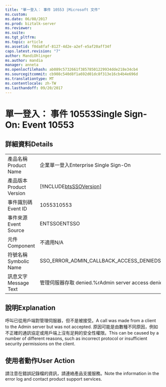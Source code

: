 ```yaml
---
title: "單一登入： 事件 10553 |Microsoft 文件"
ms.custom: 
ms.date: 06/08/2017
ms.prod: biztalk-server
ms.reviewer: 
ms.suite: 
ms.tgt_pltfrm: 
ms.topic: article
ms.assetid: f0da8faf-8127-4d2e-a2ef-e5af20aff34f
caps.latest.revision: "7"
author: MandiOhlinger
ms.author: mandia
manager: anneta
ms.openlocfilehash: ab089c5732661f38578501229934dde218e34cb4
ms.sourcegitcommit: cb908c540d8f1a692d01dc8f313e16cb4b4e696d
ms.translationtype: MT
ms.contentlocale: zh-TW
ms.lasthandoff: 09/20/2017
---
```

# <a name="single-sign-on-event-10553"></a><span data-ttu-id="fa9b0-102">單一登入： 事件 10553</span><span class="sxs-lookup"><span data-stu-id="fa9b0-102">Single Sign-On: Event 10553</span></span>
## <a name="details"></a><span data-ttu-id="fa9b0-103">詳細資料</span><span class="sxs-lookup"><span data-stu-id="fa9b0-103">Details</span></span>  
  
|||  
|-|-|  
|<span data-ttu-id="fa9b0-104">產品名稱</span><span class="sxs-lookup"><span data-stu-id="fa9b0-104">Product Name</span></span>|<span data-ttu-id="fa9b0-105">企業單一登入</span><span class="sxs-lookup"><span data-stu-id="fa9b0-105">Enterprise Single Sign-On</span></span>|  
|<span data-ttu-id="fa9b0-106">產品版本</span><span class="sxs-lookup"><span data-stu-id="fa9b0-106">Product Version</span></span>|[!INCLUDE[btsSSOVersion](../includes/btsssoversion-md.md)]|  
|<span data-ttu-id="fa9b0-107">事件識別碼</span><span class="sxs-lookup"><span data-stu-id="fa9b0-107">Event ID</span></span>|<span data-ttu-id="fa9b0-108">10553</span><span class="sxs-lookup"><span data-stu-id="fa9b0-108">10553</span></span>|  
|<span data-ttu-id="fa9b0-109">事件來源</span><span class="sxs-lookup"><span data-stu-id="fa9b0-109">Event Source</span></span>|<span data-ttu-id="fa9b0-110">ENTSSO</span><span class="sxs-lookup"><span data-stu-id="fa9b0-110">ENTSSO</span></span>|  
|<span data-ttu-id="fa9b0-111">元件</span><span class="sxs-lookup"><span data-stu-id="fa9b0-111">Component</span></span>|<span data-ttu-id="fa9b0-112">不適用</span><span class="sxs-lookup"><span data-stu-id="fa9b0-112">N/A</span></span>|  
|<span data-ttu-id="fa9b0-113">符號名稱</span><span class="sxs-lookup"><span data-stu-id="fa9b0-113">Symbolic Name</span></span>|<span data-ttu-id="fa9b0-114">SSO_ERROR_ADMIN_CALLBACK_ACCESS_DENIED</span><span class="sxs-lookup"><span data-stu-id="fa9b0-114">SSO_ERROR_ADMIN_CALLBACK_ACCESS_DENIED</span></span>|  
|<span data-ttu-id="fa9b0-115">訊息文字</span><span class="sxs-lookup"><span data-stu-id="fa9b0-115">Message Text</span></span>|<span data-ttu-id="fa9b0-116">管理伺服器存取 denied.%r</span><span class="sxs-lookup"><span data-stu-id="fa9b0-116">Admin server access denied.%r</span></span>|  
  
## <a name="explanation"></a><span data-ttu-id="fa9b0-117">說明</span><span class="sxs-lookup"><span data-stu-id="fa9b0-117">Explanation</span></span>  
 <span data-ttu-id="fa9b0-118">呼叫已從用戶端對管理伺服器，但不是被接受。</span><span class="sxs-lookup"><span data-stu-id="fa9b0-118">A call was made from a client to the Admin server but was not accepted.</span></span> <span data-ttu-id="fa9b0-119">原因可能是由數種不同原因，例如不正確的通訊協定或用戶端上沒有足夠的安全性權限。</span><span class="sxs-lookup"><span data-stu-id="fa9b0-119">This can be caused by a number of different reasons, such as incorrect protocol or insufficient security permissions on the client.</span></span>  
  
## <a name="user-action"></a><span data-ttu-id="fa9b0-120">使用者動作</span><span class="sxs-lookup"><span data-stu-id="fa9b0-120">User Action</span></span>  
 <span data-ttu-id="fa9b0-121">請注意在錯誤記錄檔的資訊，請連絡產品支援服務。</span><span class="sxs-lookup"><span data-stu-id="fa9b0-121">Note the information in the error log and contact product support services.</span></span>